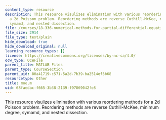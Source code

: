 ```yaml
---
content_type: resource
description: This resource visulizes elimination with various reordering methods for
  a 2d Poisson problem. Reordering methods are reverse Cuthill-McKee, minimum degree,
  symamd, and nested dissection.
file: /courses/18-336-numerical-methods-for-partial-differential-equations-spring-2009/68faedacf6653b382139f97869042fe8_moe.m
file_size: 2914
file_type: text/plain
hide_download: true
hide_download_original: null
learning_resource_types: []
license: https://creativecommons.org/licenses/by-nc-sa/4.0/
ocw_type: OCWFile
parent_title: MATLAB Files
parent_type: CourseSection
parent_uid: 80a41719-c571-5a2d-7b39-ba2514ef5b68
resourcetype: Other
title: moe.m
uid: 68faedac-f665-3b38-2139-f97869042fe8
---
```

This resource visulizes elimination with various reordering methods for a 2d Poisson problem. Reordering methods are reverse Cuthill-McKee, minimum degree, symamd, and nested dissection.